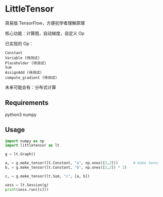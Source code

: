 # LittleTensor

简易版 TensorFlow，方便初学者理解原理

核心功能：计算图，自动梯度，自定义 Op

已实现的 Op：

```
Constant
Variable (待测试)
Placeholder (待测试)
Sum
AssignAdd (待测试)
compute_gradient (待测试)
```

未来可能会有：分布式计算


## Requirements

python3
numpy

## Usage

``` python
import numpy as np
import littletensor as lt

g = lt.Graph()

a, = g.make_tensor(lt.Constant, "a", np.ones([2,2]))       # make tensor 会返回列表，所以要加逗号
b, = g.make_tensor(lt.Constant, "b", np.ones([2,2]) * 2)

c, = g.make_tensor(lt.Sum, "c", [a, b])

sess = lt.Session(g)
print(sess.run([c]))
```
